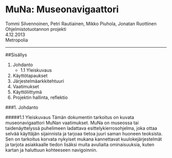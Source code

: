 MuNa: Museonavigaattori
=====
Tommi Silvennoinen, Petri Rautiainen, Mikko Piuhola, Jonatan Ruottinen  
Ohjelmistotuotannon projekti  
4.12.2013  
Metropolia
*****
##Sisällys
1. Johdanto
	* 1.1 Yleiskuvaus
2. Käyttötapaukset
3. Järjestelmäarkkitehtuuri
4. Vaatimukset
5. Käyttöliittymä
6. Projektin hallinta, reflektio

###1. Johdanto

#####1.1 Yleiskuvaus
Tämän dokumentin tarkoitus on kuvata museonavigaattori MuNan vaatimukset. MuNa on museossa tai taidenäyttelyssä puhelimeen ladattava esittelykierrosohjelma, joka ottaa selvää käyttäjän sijainnista ja tarjoaa tietoa juuri saman huoneen teoksista.
Sen on tarkoitus korvata nykyiset mukana kannettavat kuulokejärjestelmät ja tarjota asiakkaalle tiedon lisäksi muita avuliaita ominaisuuksia, kuten kartan ja haluttuun kohteeseen navigoinnin.
